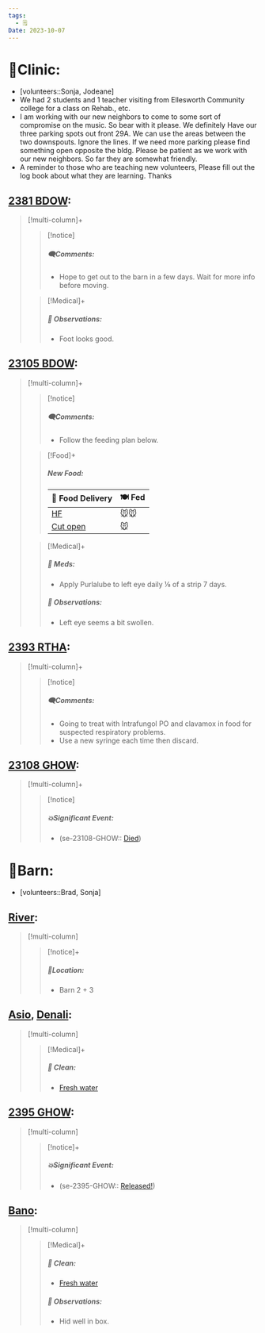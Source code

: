```yaml
---
tags:
  - 🗒️
Date: 2023-10-07
---
```


# 🏥Clinic:
- [volunteers::Sonja, Jodeane]
- We had 2 students and 1 teacher visiting from Ellesworth Community college for a class on Rehab., etc. 
- I am working with our new neighbors to come to some sort of compromise on the music. So bear with it please. We definitely Have our three parking spots out front 29A. We can use the areas between the two downspouts. Ignore the lines. If we need more parking please find something open opposite the bldg. Please be patient as we work with our new neighbors. So far they are somewhat friendly.
- A reminder to those who are teaching new volunteers, Please fill out the log book about what they are learning. Thanks

## [2381 BDOW](../RARE%20Birds/2381%20BDOW.md):
> [!multi-column]+
>
>> [!notice]
>> ##### 🗨️Comments:
>> - Hope to get out to the barn in a few days. Wait for more info before moving.
>
>> [!Medical]+
>> ##### 🔭 Observations:
>> - Foot looks good.

## [23105 BDOW](../RARE%20Birds/23105%20BDOW.md):
> [!multi-column]+
>
>> [!notice]
>> ##### 🗨️Comments:
>> - Follow the feeding plan below.
>
>> [!Food]+
>> ##### New Food:
>> |🚚 Food Delivery| 🍽️ Fed|
>> |---|---|
>>|[HF](../Admin/Codes/Handfed.md)|🐭🐭|
>>[Cut open](../Admin/Codes/Cut%20open.md)|🐭
>
>> [!Medical]+
>> ##### 💊 Meds:
>> - Apply Purlalube to left eye daily ⅛ of a strip 7 days.
>>
>> ##### 🔭 Observations:
>> - Left eye seems a bit swollen.

## [2393 RTHA](../RARE%20Birds/2393%20RTHA.md):
> [!multi-column]+
>
>> [!notice]
>> ##### 🗨️Comments:
>> - Going to treat with Intrafungol PO and clavamox in food for suspected respiratory problems.
>> - Use a new syringe each time then discard.

## [23108 GHOW](../RARE%20Birds/23108%20GHOW.md):
> [!multi-column]+
>
>> [!notice]
>> ##### 💥Significant Event:
>> - (se-23108-GHOW:: [Died](../Admin/Codes/Died.md))

# 🏡Barn:
- [volunteers::Brad, Sonja]

## [River](../RARE%20Birds/Ed%20Birds/River.md):
> [!multi-column]
>
>> [!notice]+
>> ##### 📍Location:
>>- Barn 2 + 3

## [Asio](../RARE%20Birds/Ed%20Birds/Asio.md), [Denali](../RARE%20Birds/Ed%20Birds/Denali.md):
> [!multi-column]
>
>> [!Medical]+
>>##### 🫧 Clean:
>>- [Fresh water](../Admin/Codes/Fresh%20water.md)
>>

## [2395 GHOW](../RARE%20Birds/2395%20GHOW.md):
> [!multi-column]
>
>> [!notice]+
>> ##### 💥Significant Event:
>>- (se-2395-GHOW:: [Released!](../Admin/Codes/Released!.md))
>>

## [Bano](../RARE%20Birds/Ed%20Birds/Bano.md):
> [!multi-column]
>
>> [!Medical]+
>>##### 🫧 Clean:
>>- [Fresh water](../Admin/Codes/Fresh%20water.md)
>>
>> ##### 🔭 Observations:
>> - Hid well in box.

